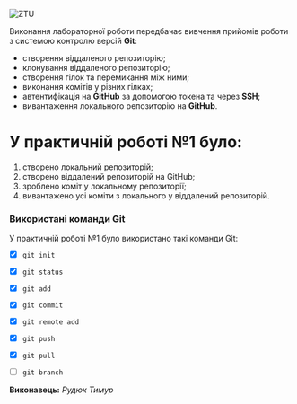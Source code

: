 ![ZTU](https://media.ztu.edu.ua/wp-content/uploads/2020/02/Group-6-1-1536x465.png)


Виконання лабораторної роботи передбачає вивчення прийомів роботи з системою контролю версій **Git**:

- створення віддаленого репозиторію;
- клонування віддаленого репозиторію;
- створення гілок та перемикання між ними;
- виконання комітів у різних гілках;
- автентифікація на **GitHub** за допомогою токена та через **SSH**;
- вивантаження локального репозиторію на **GitHub**.


# У практичній роботі №1 було:

1. створено локальний репозиторій;
2. створено віддалений репозиторій на GitHub;
3. зроблено коміт у локальному репозиторії;
4. вивантажено усі коміти з локального у віддалений репозиторій.


### Використані команди Git

У практичній роботі №1 було використано такі команди Git:

- [x] `git init`
- [x] `git status`
- [x] `git add`
- [x] `git commit`
- [x] `git remote add`
- [x] `git push`
- [x] `git pull`
- [ ] `git branch`


**Виконавець:** *Рудюк Тимур*